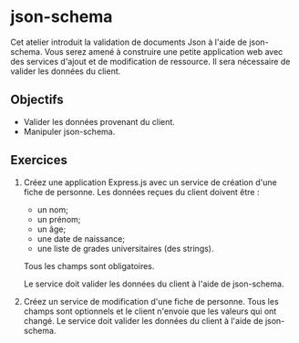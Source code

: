 json-schema
===========

Cet atelier introduit la validation de documents Json à l'aide de json-schema.
Vous serez amené à construire une petite application web avec des services
d'ajout et de modification de ressource. Il sera nécessaire de valider les
données du client.

Objectifs
---------

* Valider les données provenant du client.
* Manipuler json-schema.

Exercices
---------

1. Créez une application Express.js avec un service de création d'une fiche
   de personne. Les données reçues du client doivent être :
   * un nom;
   * un prénom;
   * un âge;
   * une date de naissance;
   * une liste de grades universitaires (des strings).

   Tous les champs sont obligatoires.

   Le service doit valider les données du client à l'aide de json-schema.

2. Créez un service de modification d'une fiche de personne. Tous les champs
   sont optionnels et le client n'envoie que les valeurs qui ont changé. Le
   service doit valider les données du client à l'aide de json-schema.

<!-- Solutions -->
<!-- --------- -->

<!-- * [Exercices #1 et #2](Solutions/) -->
